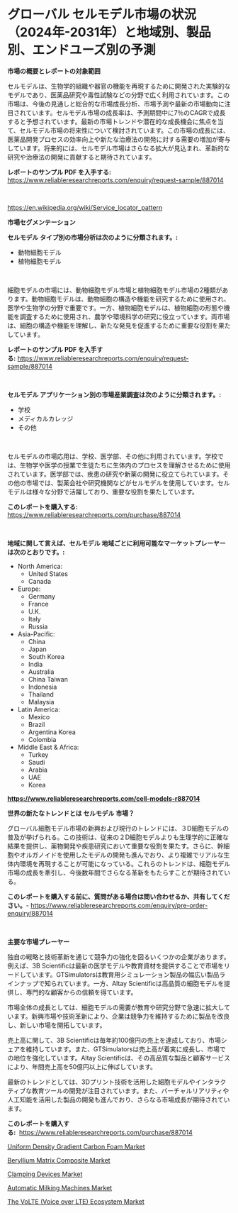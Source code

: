 <p><h1>グローバル セルモデル市場の状況（2024年-2031年）と地域別、製品別、エンドユーズ別の予測</h1></p><p><strong>市場の概要とレポートの対象範囲</strong></p>
<p><p>セルモデルは、生物学的組織や器官の機能を再現するために開発された実験的なモデルであり、医薬品研究や毒性試験などの分野で広く利用されています。この市場は、今後の見通しと総合的な市場成長分析、市場予測や最新の市場動向に注目されています。セルモデル市場の成長率は、予測期間中に7％のCAGRで成長すると予想されています。最新の市場トレンドや潜在的な成長機会に焦点を当て、セルモデル市場の将来性について検討されています。この市場の成長には、医薬品開発プロセスの効率向上や新たな治療法の開発に対する需要の増加が寄与しています。将来的には、セルモデル市場はさらなる拡大が見込まれ、革新的な研究や治療法の開発に貢献すると期待されています。</p></p>
<p><strong>レポートのサンプル PDF を入手する:</strong> <a href="https://www.reliableresearchreports.com/enquiry/request-sample/887014">https://www.reliableresearchreports.com/enquiry/request-sample/887014</a></p>
<p>&nbsp;</p>
<p><a href="https://en.wikipedia.org/wiki/Service_locator_pattern">https://en.wikipedia.org/wiki/Service_locator_pattern</a></p>
<p><strong>市場セグメンテーション</strong></p>
<p><strong>セルモデル タイプ別の市場分析は次のように分類されます。:</strong></p>
<p><ul><li>動物細胞モデル</li><li>植物細胞モデル</li></ul></p>
<p>&nbsp;</p>
<p><p>細胞モデルの市場には、動物細胞モデル市場と植物細胞モデル市場の2種類があります。動物細胞モデルは、動物細胞の構造や機能を研究するために使用され、医学や生物学の分野で重要です。一方、植物細胞モデルは、植物細胞の形態や機能を調査するために使用され、農学や環境科学の研究に役立っています。両市場は、細胞の構造や機能を理解し、新たな発見を促進するために重要な役割を果たしています。</p></p>
<p><strong>レポートのサンプル PDF を入手する:</strong>&nbsp;<a href="https://www.reliableresearchreports.com/enquiry/request-sample/887014">https://www.reliableresearchreports.com/enquiry/request-sample/887014</a></p>
<p>&nbsp;</p>
<p><strong> セルモデル アプリケーション別の市場産業調査は次のように分類されます。:</strong></p>
<p><ul><li>学校</li><li>メディカルカレッジ</li><li>その他</li></ul></p>
<p>&nbsp;</p>
<p><p>セルモデルの市場応用は、学校、医学部、その他に利用されています。学校では、生物学や医学の授業で生徒たちに生体内のプロセスを理解させるために使用されています。医学部では、疾患の研究や新薬の開発に役立てられています。その他の市場では、製薬会社や研究機関などがセルモデルを使用しています。セルモデルは様々な分野で活躍しており、重要な役割を果たしています。</p></p>
<p><strong>このレポートを購入する:</strong>&nbsp; <a href="https://www.reliableresearchreports.com/purchase/887014">https://www.reliableresearchreports.com/purchase/887014</a></p>
<p>&nbsp;</p>
<p><strong>地域に関して言えば、セルモデル 地域ごとに利用可能なマーケットプレーヤーは次のとおりです。:</strong></p>
<p><ul>
    <li>
        North America:
        <ul>
            <li>United States</li>
            <li>Canada</li>
        </ul>
    </li>
    <li>
        Europe:
        <ul>
            <li>Germany</li>
            <li>France</li>
            <li>U.K.</li>
            <li>Italy</li>
            <li>Russia</li>
        </ul>
    </li>
    <li>
        Asia-Pacific:
        <ul>
            <li>China</li>
            <li>Japan</li>
            <li>South Korea</li>
            <li>India</li>
            <li>Australia</li>
            <li>China Taiwan</li>
            <li>Indonesia</li>
            <li>Thailand</li>
            <li>Malaysia</li>
        </ul>
    </li>
    <li>
        Latin America:
        <ul>
            <li>Mexico</li>
            <li>Brazil</li>
            <li>Argentina Korea</li>
            <li>Colombia</li>
        </ul>
    </li>
    <li>
        Middle East & Africa:
        <ul>
            <li>Turkey</li>
            <li>Saudi</li>
            <li>Arabia</li>
            <li>UAE</li>
            <li>Korea</li>
        </ul>
    </li>
    </ul></p>
<p><strong><a href="https://www.reliableresearchreports.com/cell-models-r887014">https://www.reliableresearchreports.com/cell-models-r887014</a></strong>&nbsp;</p>
<p><strong>世界の新たなトレンドとは セルモデル 市場？</strong></p>
<p><p>グローバル細胞モデル市場の新興および現行のトレンドには、３D細胞モデルの普及が挙げられる。この技術は、従来の２D細胞モデルよりも生理学的に正確な結果を提供し、薬物開発や疾患研究において重要な役割を果たす。さらに、幹細胞やオルガノイドを使用したモデルの開発も進んでおり、より複雑でリアルな生体内環境を再現することが可能になっている。これらのトレンドは、細胞モデル市場の成長を牽引し、今後数年間でさらなる革新をもたらすことが期待されている。</p></p>
<p><strong>このレポートを購入する前に、質問がある場合は問い合わせるか、共有してください。</strong>- <a href="https://www.reliableresearchreports.com/enquiry/pre-order-enquiry/887014">https://www.reliableresearchreports.com/enquiry/pre-order-enquiry/887014</a></p>
<p>&nbsp;</p>
<p><strong>主要な市場プレーヤー</strong></p>
<p><p>独自の戦略と技術革新を通じて競争力の強化を図るいくつかの企業があります。例えば、3B Scientificは最新の医学モデルや教育資材を提供することで市場をリードしています。GTSimulatorsは教育用シミュレーション製品の幅広い製品ラインナップで知られています。一方、Altay Scientificは高品質の細胞モデルを提供し、専門的な顧客からの信頼を得ています。</p><p>市場全体の成長としては、細胞モデルの需要が教育や研究分野で急速に拡大しています。新興市場や技術革新により、企業は競争力を維持するために製品を改良し、新しい市場を開拓しています。</p><p>売上高に関して、3B Scientificは毎年約100億円の売上を達成しており、市場シェアを維持しています。また、GTSimulatorsは売上高が着実に成長し、市場での地位を強化しています。Altay Scientificは、その高品質な製品と顧客サービスにより、年間売上高を50億円以上に伸ばしています。</p><p>最新のトレンドとしては、3Dプリント技術を活用した細胞モデルやインタラクティブな教育ツールの開発が注目されています。また、バーチャルリアリティや人工知能を活用した製品の開発も進んでおり、さらなる市場成長が期待されています。</p></p>
<p><strong>このレポートを購入する:</strong>&nbsp;&nbsp;<a href="https://www.reliableresearchreports.com/purchase/887014">https://www.reliableresearchreports.com/purchase/887014</a></p>
<p><p><a href="https://github.com/DarrenSipes1990/Market-Research-Report-List-2/blob/main/uniform-density-gradient-carbon-foam-market.md">Uniform Density Gradient Carbon Foam Market</a></p><p><a href="https://github.com/kmatchooka/Market-Research-Report-List-1/blob/main/beryllium-matrix-composite-market.md">Beryllium Matrix Composite Market</a></p><p><a href="https://www.linkedin.com/pulse/clamping-devices-market-analysis-report-global-insights-region-bktqf">Clamping Devices Market</a></p><p><a href="https://www.linkedin.com/pulse/automatic-milking-machines-market-size-type-semi-automatic-dkiwf">Automatic Milking Machines Market</a></p><p><a href="https://issuu.com/reportprime-2/docs/the-volte-voice-over-lte-ecosystem-market-size-203">The VoLTE (Voice over LTE) Ecosystem Market</a></p></p>